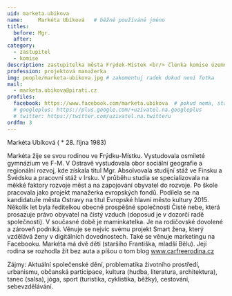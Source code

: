 ```yaml
---
uid: marketa.ubikova
name:     Markéta Ubíková  	# běžně používáné jméno
titles:
  before: Mgr.
  after:
category:
  - zastupitel
  - komise
description: zastupitelka města Frýdek-Místek <br/> členka komise územního plánování a architektury # zobrazuje se v lide
profession: projektová manažerka
img: people/marketa-ubikova.jpg # zakomentuj radek dokud není fotka
mail:
  - marketa.ubikova@pirati.cz
profiles:
  facebook: https://www.facebook.com/marketa.ubikova  # pokud nema, staci smazat tuto radku
  # googleplus: https://plus.google.com/+uzivatel.na.googleplus
  # twitter: https://twitter.com/uzivatel.na.twitteru
ordfm: 3
---
```

Markéta Ubíková ( * 28. října 1983)

Markéta žije se svou rodinou ve Frýdku-Místku.
Vystudovala osmileté gymnázium ve F-M. V Ostravě vystudovala obor sociální geografie a regionální rozvoj, kde získala titul Mgr.
Absolvovala studijní stáž ve Finsku a Švédsku a pracovní stáž v Irsku. V průběhu studia se specializovala na měkké faktory rozvoje měst a na zapojování obyvatel do rozvoje.
Po škole pracovala jako projekt manažerka evropských fondů. Podílela se na kandidatuře města Ostravy na titul Evropské hlavní město kultury 2015.
Několik let byla ředitelkou obecně prospěšné společnosti Čisté nebe, která prosazuje právo obyvatel na čistý vzduch (doposud je v dozorčí radě společnosti).
V současné době je maminkatelka. Je na rodičovské dovolené a zároveň podniká.
Věnuje se nejvíc svému projekt Smart žena, který vzdělává ženy v digitálních dovednostech. Také se věnuje marketingu na Facebooku. 
Markéta má dvě děti (staršího Františka, mladší Bělu). Její rodina se rozhodla žít bez auta a píšou o tom blog www.carfreerodina.cz 

Zájmy: Aktuální společenské dění, problematika životního prostředí, urbanismu, občanská participace, kultura (hudba, literatura, architektura), tanec (salsa), jóga, sport (turistika, cyklistika, běžky), cestování, sebevzdělávání. 


